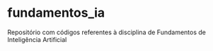 # fundamentos_ia
Repositório com códigos  referentes à disciplina de Fundamentos de Inteligência Artificial
